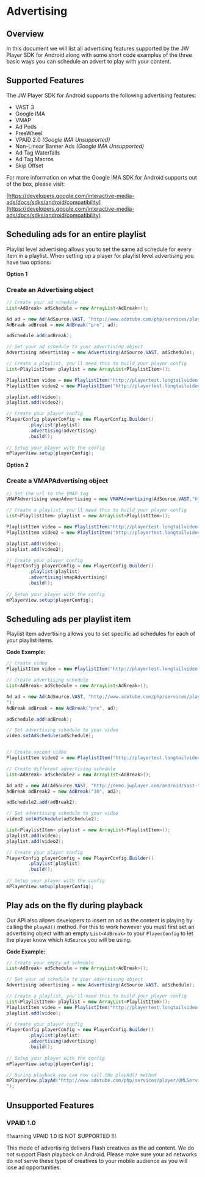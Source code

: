 # Advertising

## Overview
In this document we will list all advertising features supported by the JW Player SDK for Android along with some short code examples of the three basic ways you can schedule an advert to play with your content.

## Supported Features
The JW Player SDK for Android supports the following advertising features:

* VAST 3
* Google IMA
* VMAP
* Ad Pods
* FreeWheel
* VPAID 2.0 *(Google IMA Unsupported)*
* Non-Linear Banner Ads *(Google IMA Unsupported)*
* Ad Tag Waterfalls 
* Ad Tag Macros 
* Skip Offset 

For more information on what the Google IMA SDK for Android supports out of the box, please visit:

[https://developers.google.com/interactive-media-ads/docs/sdks/android/compatibility](https://developers.google.com/interactive-media-ads/docs/sdks/android/compatibility)

## Scheduling ads for an entire playlist

Playlist level advertising allows you to set the same ad schedule for every item in a playlist. When setting up a player for playlist level advertising you have two options:

**Option 1**
### Create an Advertising object

```java
// Create your ad schedule
List<AdBreak> adSchedule = new ArrayList<AdBreak>();

Ad ad = new Ad(AdSource.VAST, "http://www.adotube.com/php/services/player/OMLService.php?avpid=oRYYzvQ&platform_version=vast20&ad_type=linear&groupbypass=1&HTTP_REFERER=http://www.longtailvideo.com&video_identifier=longtailvideo.com,test");
AdBreak adBreak = new AdBreak("pre", ad);

adSchedule.add(adBreak);

// Set your ad schedule to your advertising object
Advertising advertising = new Advertising(AdSource.VAST, adSchedule);

// Create a playlist, you'll need this to build your player config
List<PlaylistItem> playlist = new ArrayList<PlaylistItem>();

PlaylistItem video = new PlaylistItem("http://playertest.longtailvideo.com/adaptive/bipbop/gear4/prog_index.m3u8");
PlaylistItem video2 = new PlaylistItem("http://playertest.longtailvideo.com/jwpromo/jwpromo.m3u8");

playlist.add(video);
playlist.add(video2);

// Create your player config
PlayerConfig playerConfig = new PlayerConfig.Builder()
        .playlist(playlist)
        .advertising(advertising)
        .build();
        
// Setup your player with the config
mPlayerView.setup(playerConfig);
```


**Option 2**

### Create a VMAPAdvertising object

```java
// Set the url to the VMAP tag
VMAPAdvertising vmapAdvertising = new VMAPAdvertising(AdSource.VAST,"https://playertest.longtailvideo.com/adtags/vmap2.xml");

// Create a playlist, you'll need this to build your player config
List<PlaylistItem> playlist = new ArrayList<PlaylistItem>();

PlaylistItem video = new PlaylistItem("http://playertest.longtailvideo.com/adaptive/bipbop/gear4/prog_index.m3u8");
PlaylistItem video2 = new PlaylistItem("http://playertest.longtailvideo.com/jwpromo/jwpromo.m3u8");

playlist.add(video);
playlist.add(video2);

// Create your player config
PlayerConfig playerConfig = new PlayerConfig.Builder()
        .playlist(playlist)
        .advertising(vmapAdvertising)
        .build();
        
// Setup your player with the config
mPlayerView.setup(playerConfig);
```

## Scheduling ads per playlist item

Playlist item advertising allows you to set specific ad schedules for each of your playlist items.

**Code Example:**

```java
// Create video
PlaylistItem video = new PlaylistItem("http://playertest.longtailvideo.com/adaptive/bipbop/gear4/prog_index.m3u8");

// Create advertising schedule
List<AdBreak> adSchedule = new ArrayList<AdBreak>();

Ad ad = new Ad(AdSource.VAST, "http://www.adotube.com/php/services/player/OMLService.php?avpid=oRYYzvQ&platform_version=vast20&ad_type=linear&groupbypass=1&HTTP_REFERER=http://www.longtailvideo.com&video_identifier=longtailvideo.com,test
");
AdBreak adBreak = new AdBreak("pre", ad);

adSchedule.add(adBreak);

// Set advertising schedule to your video
video.setAdSchedule(adSchedule);


// Create second video
PlaylistItem video2 = new PlaylistItem("http://playertest.longtailvideo.com/jwpromo/jwpromo.m3u8");

// Create different advertising schedule
List<AdBreak> adSchedule2 = new ArrayList<AdBreak>();

Ad ad2 = new Ad(AdSource.VAST, "http://demo.jwplayer.com/android/vast-tags/preroll.xml");
AdBreak adBreak2 = new AdBreak("10", ad2);

adSchedule2.add(adBreak2);

// Set advertising schedule to your video
video2.setAdSchedule(adSchedule2);

List<PlaylistItem> playlist = new ArrayList<PlaylistItem>();
playlist.add(video);
playlist.add(video2);

// Create your player config
PlayerConfig playerConfig = new PlayerConfig.Builder()
        .playlist(playlist)
        .build();
        
// Setup your player with the config
mPlayerView.setup(playerConfig);
```

## Play ads on the fly during playback
Our API also allows developers to insert an ad as the content is playing by calling the `playAd()` method. For this to work however you must first set an advertising object with an empty `List<AdBreak>` to your `PlayerConfig` to let the player know which `AdSource` you will be using.

**Code Example:**

```java
// Create your empty ad schedule
List<AdBreak> adSchedule = new ArrayList<AdBreak>();

// Set your ad schedule to your advertising object
Advertising advertising = new Advertising(AdSource.VAST, adSchedule);

// Create a playlist, you'll need this to build your player config
List<PlaylistItem> playlist = new ArrayList<PlaylistItem>();
PlaylistItem video = new PlaylistItem("http://playertest.longtailvideo.com/adaptive/bipbop/gear4/prog_index.m3u8");
playlist.add(video);

// Create your player config
PlayerConfig playerConfig = new PlayerConfig.Builder()
        .playlist(playlist)
        .advertising(advertising)
        .build();
        
// Setup your player with the config
mPlayerView.setup(playerConfig);

// During playback you can now call the playAd() method
mPlayerView.playAd("http://www.adotube.com/php/services/player/OMLService.php?avpid=oRYYzvQ&platform_version=vast20&ad_type=linear&groupbypass=1&HTTP_REFERER=http://www.longtailvideo.com&video_identifier=longtailvideo.com,test
");
```

## Unsupported Features

### VPAID 1.0
!!!warning
VPAID 1.0 IS NOT SUPPORTED
!!!

This mode of advertising delivers Flash creatives as the ad content. We do not support Flash playback on Android. Please make sure your ad networks do not serve these type of creatives to your mobile audience as you will lose ad opportunities.
